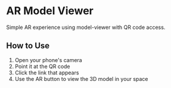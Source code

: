 # AR Model Viewer
Simple AR experience using model-viewer with QR code access.

## How to Use
1. Open your phone's camera
2. Point it at the QR code
3. Click the link that appears
4. Use the AR button to view the 3D model in your space
